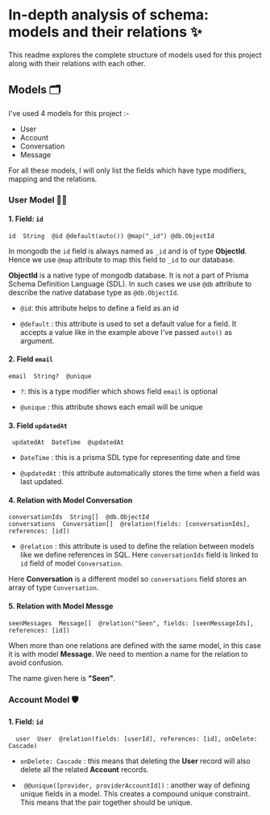 # In-depth analysis of schema: models and their relations :sparkles:

This readme explores the complete structure of models used for this project along with their relations with each other.

## Models 🗂️

I've used 4 models for this project :-

-   User
-   Account
-   Conversation
-   Message

For all these models, I will only list the fields which have type modifiers, mapping and the relations.

### User Model 🧑‍💼

#### 1. Field: `id`

```prisma
id  String  @id @default(auto()) @map("_id") @db.ObjectId
```

In mongodb the `id` field is always named as `_id` and is of type **ObjectId**. Hence we use `@map` attribute to map this field to `_id` to our database.

**ObjectId** is a native type of mongodb database. It is not a part of Prisma Schema Definition Language (SDL). In such cases we use `@db` attribute to describe the native database type as `@db.ObjectId`.

-   `@id`: this attribute helps to define a field as an id

-   `@default` : this attribute is used to set a default value for a field. It accepts a value like in the example above I've passed `auto()` as argument.

#### 2. Field `email`

```prisma
email  String?  @unique
```

-   `?`: this is a type modifier which shows field `email` is optional

-   `@unique` : this attribute shows each email will be unique

#### 3. Field `updatedAt`

```prisma
 updatedAt  DateTime  @updatedAt
```

-   `DateTime` : this is a prisma SDL type for representing date and time

-   `@updatedAt` : this attribute automatically stores the time when a field was last updated.

#### 4. Relation with Model Conversation

```prisma
conversationIds  String[]  @db.ObjectId
conversations  Conversation[]  @relation(fields: [conversationIds], references: [id])
```

-   `@relation` : this attribute is used to define the relation between models like we define references in SQL. Here `conversationIds` field is linked to `id` field of model `Conversation`.

Here **Conversation** is a different model so `conversations` field stores an array of type `Conversation`.

#### 5. Relation with Model Messge

```prisma
seenMessages  Message[]  @relation("Seen", fields: [seenMessageIds], references: [id])
```

When more than one relations are defined with the same model, in this case it is with model **Message**. We need to mention a name for the relation to avoid confusion.

The name given here is **"Seen"**.

### Account Model 🛡️

#### 1. Field: `id`

```prisma
  user  User  @relation(fields: [userId], references: [id], onDelete: Cascade)

```

-   `onDelete: Cascade` : this means that deleting the **User** record will also delete all the related **Account** records.

-   ` @@unique([provider, providerAccountId])` : another way of defining unique fields in a model. This creates a compound unique constraint. This means that the pair together should be unique.
